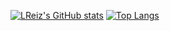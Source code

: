 [![LReiz's GitHub stats](https://github-readme-stats.vercel.app/api?username=lreiz&show_icons=true&theme=github_dark)](https://github.com/anuraghazra/github-readme-stats) [![Top Langs](https://github-readme-stats.vercel.app/api/top-langs/?username=lreiz&layout=compact&langs_count=8&theme=github_dark)](https://github.com/anuraghazra/github-readme-stats)

